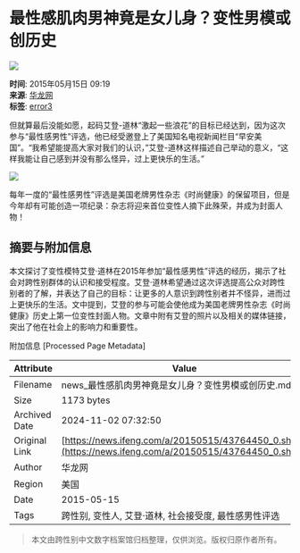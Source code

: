 # 最性感肌肉男神竟是女儿身？变性男模或创历史

![](https://dolphin.deliver.ifeng.com/c?z=ifeng&la=0&si=2&ci=23&cg=22&c=29&or=232&l=728&bg=728&b=726&u=https://y0.ifengimg.com/34c4a1d78882290c/2012/0528/1x1.gif)

**时间**: 2015年05月15日 09:19  
**来源**: [华龙网](http://news.cqnews.net/html/2015-05/15/content_34227441.htm)  
**标签**: [error3](http://search.ifeng.com/sofeng/search.action?c=1&q=error3)  

但就算最后没能如愿，起码艾登-道林“激起一些浪花”的目标已经达到，因为这次参与“最性感男性”评选，他已经受邀登上了美国知名电视新闻栏目“早安美国”。“我希望能提高大家对我们的认识，”艾登-道林这样描述自己举动的意义，“这样我能让自己感到并没有那么怪异，过上更快乐的生活。”

![](http://y1.ifengimg.com/cmpp/2015/05/15/09/1bc9371c-8f9e-4acd-91f9-9ec7d4bb22d8_size49_w570_h570.jpg)

每年一度的“最性感男性”评选是美国老牌男性杂志《时尚健康》的保留项目，但是今年却有可能创造一项纪录：杂志将迎来首位变性人摘下此殊荣，并成为封面人物！

## 摘要与附加信息

<!-- tcd_abstract -->
本文探讨了变性模特艾登·道林在2015年参加“最性感男性”评选的经历，揭示了社会对跨性别群体的认识和接受程度。艾登·道林希望通过这次评选提高公众对跨性别者的了解，并表达了自己的目标：让更多的人意识到跨性别者并不怪异，进而过上更快乐的生活。文中提到，艾登的参与可能会使他成为美国老牌男性杂志《时尚健康》历史上第一位变性封面人物。文章中附有艾登的照片以及相关的媒体链接，突出了他在社会上的影响力和重要性。
<!-- tcd_abstract_end -->

附加信息 [Processed Page Metadata]

| Attribute       | Value                                  |
|-----------------|----------------------------------------|
| Filename        | news_最性感肌肉男神竟是女儿身？变性男模或创历史.md                             |
| Size            | 1173 bytes                           |
| Archived Date   | 2024-11-02 07:32:50                             |
| Original Link   | [https://news.ifeng.com/a/20150515/43764450_0.shtml](https://news.ifeng.com/a/20150515/43764450_0.shtml)                       |
| Author          | 华龙网                               |
| Region          | 美国                               |
| Date            | 2015-05-15                                 |
| Tags            | 跨性别, 变性人, 艾登·道林, 社会接受度, 最性感男性评选                                 |
>
> 本文由跨性别中文数字档案馆归档整理，仅供浏览。版权归原作者所有。
>